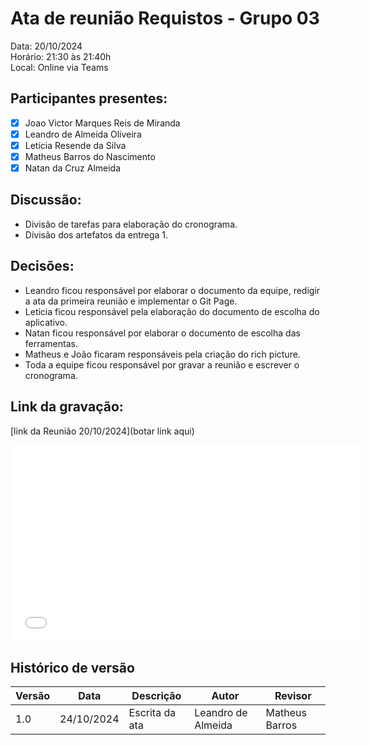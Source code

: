 # Ata de reunião Requistos - Grupo 03

Data: 20/10/2024 <br>
Horário: 21:30 às 21:40h<br>
Local: Online via Teams

## Participantes presentes:

- [x] Joao Victor Marques Reis de Miranda
- [x] Leandro de Almeida Oliveira
- [x] Letícia Resende da Silva
- [x] Matheus Barros do Nascimento
- [x] Natan da Cruz Almeida

## Discussão:

- Divisão de tarefas para elaboração do cronograma.
- Divisão dos artefatos da entrega 1.

## Decisões:

- Leandro ficou responsável por elaborar o documento da equipe, redigir a ata da primeira reunião e implementar o Git Page.
- Leticia ficou responsável pela elaboração do documento de escolha do aplicativo.
- Natan ficou responsável por elaborar o documento de escolha das ferramentas.
- Matheus e João ficaram responsáveis pela criação do rich picture.
- Toda a equipe ficou responsável por gravar a reunião e escrever o cronograma.

## Link da gravação:

[link da Reunião 20/10/2024](botar link aqui)

<center>
<iframe width="560" height="315" src="botar link aqui" title="YouTube video player" frameborder="0" allow="accelerometer; autoplay; clipboard-write; encrypted-media; gyroscope; picture-in-picture; web-share" allowfullscreen></iframe>
</center>

## Histórico de versão

<center>

| Versão | Data       | Descrição                | Autor                                       | Revisor                                      |
| ------ | ---------- | ------------------------ | ------------------------------------------------ | ------------------------------------------------ |
| 1.0  | 24/10/2024 | Escrita da ata | Leandro de Almeida | Matheus Barros                               |


</center>
